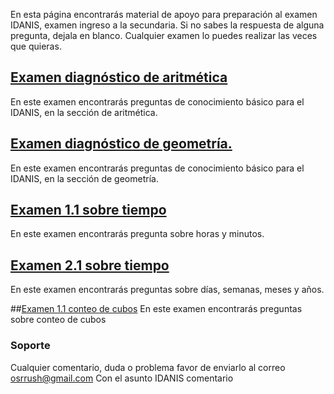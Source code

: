 En esta página encontrarás material de apoyo para preparación al examen IDANIS, examen ingreso a la secundaria.
Si no sabes la respuesta de alguna pregunta, dejala en blanco. Cualquier examen lo puedes realizar las veces que quieras.

## [Examen diagnóstico de aritmética](https://forms.gle/2E4gAtfhxvaG8ZgU8)
En este examen encontrarás preguntas de conocimiento básico para el IDANIS, en la sección de aritmética.
## [Examen diagnóstico de geometría.](https://forms.gle/7ibi33sU4eUt8zQp9)
En este examen encontrarás preguntas de conocimiento básico para el IDANIS, en la sección de geometría.


## [Examen 1.1 sobre tiempo](https://forms.gle/8u4guTvxxvCHUdU28)
En este examen encontrarás pregunta sobre horas y minutos.

## [Examen 2.1 sobre tiempo](https://forms.gle/vjpmEUnewNR9kgjB9)
En este examen encontrarás preguntas sobre días, semanas, meses y años.

##[Examen 1.1 conteo de cubos](https://forms.gle/2KznYm9fpK6r2nkc6)
En este examen encontrarás preguntas sobre conteo de cubos

### Soporte
Cualquier comentario, duda o problema favor de enviarlo al correo osrrush@gmail.com
Con el asunto IDANIS comentario
